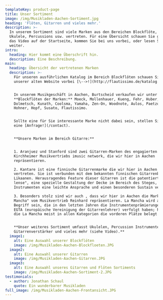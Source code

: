 ```yaml
---
templateKey: product-page
title: Unser Sortiment
image: /img/Musikladen-Aachen-Sortiment.jpg
heading: 'Flöten, Gitarren und vieles mehr.'
description: >-
  In unserem Sortiment sind viele Marken aus den Bereichen Blockflöte, Gitarre,
  Ukulele, Percussions usw. vertreten. Für eine Übersicht schauen Sie gerne in
  das Video auf der Startseite, kommen Sie bei uns vorbei, oder lesen Sie hier
  weiter.
intro:
  heading: Hier kommt eine Überschrift hin.
  description: Eine Beschreibung.
main:
  heading: Übersicht der vertretenen Marken
  description: >-
    Für unseren ausführlichen Katalog im Bereich Blockflöten schauen Sie bei
    unserer alten Website vorbei [\-->!](http://flautissimo.de/katalog.php4).


    In unserem Musikgeschäft in Aachen, Burtscheid verkaufen wir unter anderem
    **Blockflöten der Marken:** Moeck, Mollenhauer, Kueng, Fehr, Huber,
    Dolmetsch, Kunath, Coolsma, Yamaha, Zen-On, Woodnote, Aulos, Paetzold,
    Hohner, Hopf, Susato, Flautissimo.


    Sollte eine für Sie interessante Marke nicht dabei sein, stellen Sie gerne
    eine [Anfrage!](/contact). 


    **Unsere Marken im Bereich Gitarre:** 


    1. Aranjuez und Stanford sind zwei Gitarren-Marken des engagierten
    Kirchheimer Musikvertriebs imusic network, die wir hier in Aachen
    repräsentieren. 

    2. Kantare ist eine finnische Gitarrenmarke die wir hier in Aachen
    vertreten. Sie ist verbunden mit dem bekannten finnischen Gitarrenbauer
    Likaanen. Herausragendes Feature dieser Gitarren ist die patentierte "Sound
    lense", eine spezielle Gestaltung der Decke im Bereich des Steges, die den
    Instrumenten eine leichte Ansprache und einen besonderen Sustain verleiht. 

    3. Besonders stolz sind wir auch , dass wir hier in Aachen die Marke "La
    Mancha" vom Musikvertrieb Reinhard repräsentieren. La Mancha wird allen ein
    Begriff sein, die in den letzten Jahren die Instrumentenprämierungen der
    EGTA (europäische Vereinigung der Gitarrenlehrer) verfolgt haben; hier hat
    die La Mancha meist in allen Kategorien die vorderen Plätze belegt.


    **Unser weiteres Sortiment umfasst Ukulelen, Percussion Instrumente,
    Gitarrenverstärker und vieles mehr (siehe Video).**
  image1:
    alt: Eine Auswahl unserer Blockflöten
    image: /img/Musikladen-Aachen-Blockfloeten.JPG
  image2:
    alt: Eine Auswahl unserer Gitarren
    image: /img/Musikladen-Aachen-Gitarren.JPG
  image3:
    alt: Eine Auswahl unseres Gitarren und Flöten Sortiments
    image: /img/Musikladen-Aachen-Sortiment-2.JPG
testimonials:
  - author: Jonathan Schaul
    quote: Ein wunderbarer Musikladen
full_image: /img/Musikladen-Aachen-Frontansicht.JPG
---
```


